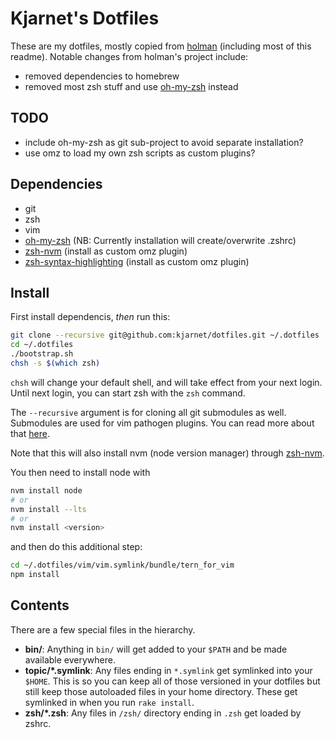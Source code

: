 # Kjarnet's Dotfiles

These are my dotfiles, mostly copied from [holman](https://github.com/holman/dotfiles) (including most of this readme).
Notable changes from holman's project include:

* removed dependencies to homebrew
* removed most zsh stuff and use [oh-my-zsh](https://ohmyz.sh) instead

## TODO

* include oh-my-zsh as git sub-project to avoid separate installation?
* use omz to load my own zsh scripts as custom plugins?

## Dependencies

* git
* zsh
* vim
* [oh-my-zsh](https://ohmyz.sh) (NB: Currently installation will create/overwrite .zshrc)
* [zsh-nvm](https://github.com/lukechilds/zsh-nvm) (install as custom omz plugin)
* [zsh-syntax-highlighting](https://github.com/zsh-users/zsh-syntax-highlighting/blob/master/INSTALL.md#oh-my-zsh) (install as custom omz plugin)

## Install

First install dependencis, _then_ run this:

```sh
git clone --recursive git@github.com:kjarnet/dotfiles.git ~/.dotfiles
cd ~/.dotfiles
./bootstrap.sh
chsh -s $(which zsh)
```

`chsh` will change your default shell,
and will take effect from your next login.
Until next login, you can start zsh with the `zsh` command.

The `--recursive` argument is for cloning all git submodules as well.
Submodules are used for vim pathogen plugins.
You can read more about that [here](vim/vim.symlink/bundle/README.md).

Note that this will also install nvm (node version manager) through
[zsh-nvm](https://github.com/lukechilds/zsh-nvm).

You then need to install node with

```sh
nvm install node
# or
nvm install --lts
# or
nvm install <version>
```

and then do this additional step:

```sh
cd ~/.dotfiles/vim/vim.symlink/bundle/tern_for_vim
npm install
```

## Contents

There are a few special files in the hierarchy.

- **bin/**: Anything in `bin/` will get added to your `$PATH` and be made
  available everywhere.
- **topic/\*.symlink**: Any files ending in `*.symlink` get symlinked into
  your `$HOME`. This is so you can keep all of those versioned in your dotfiles
  but still keep those autoloaded files in your home directory. These get
  symlinked in when you run `rake install`.
- **zsh/\*.zsh**: Any files in `/zsh/` directory ending in `.zsh` get loaded by zshrc.


